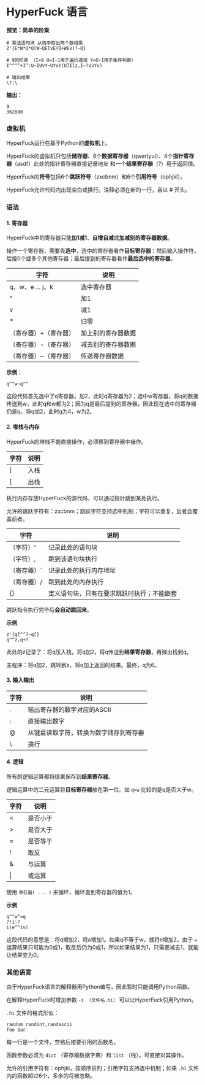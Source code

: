 # HyperFuck 语言

**预览：简单的阶乘**

```
# 乘法语句块 从栈中取出两个数相乘
Z'{E*W*Q*Q[W~QE[vE(Q+WEv)?~Q}

# 9的阶乘 （I=9 U=I-1用于遍历递减 Y=U-1用于条件判断）
I^^^^+I^:U~IUvY~UYvY(U]I]z,I~?UvYv)

# 输出结果
\?:\
```

**输出：**

```
9
362880
```

### 虚拟机

HyperFuck运行在基于Python的**虚拟机**上。

HyperFuck的虚拟机只包括**储存器**、8个**数据寄存器**（qwertyui）、4个**指针寄存器**（asdf）此处的指针寄存器直接记录地址 和一个**结果寄存器**（?）用于返回值。  

HyperFuck的**符号**包括6个**跳跃符号**（zxcbnm）和6个**引用符号**（ophjkl）。

HyperFuck允许代码内出现空白或换行。注释必须在新的一行，且以 # 开头。

### 语法

#### 1. 寄存器

HyperFuck中的寄存器只能**加1减1**、**自增自减**或**加减别的寄存器数据**。  

操作一个寄存器，需要先**选中**，选中的寄存器看作**目标寄存器**；然后输入操作符，后接0个或多个其他寄存器；最后提到的寄存器看作**最后选中的寄存器**。  

| 字符                  | 说明               |
| --------------------- | ------------------ |
| q、w、e ... j、k      | 选中寄存器         |
| ^                     | 加1                |
| v                     | 减1                |
| *                  | 归零            |
| （寄存器）+（寄存器） | 加上别的寄存器数据 |
| （寄存器）-（寄存器） | 减去别的寄存器数据 |
| （寄存器）~（寄存器） | 传送寄存器数据     |

**示例：**

```
q^^w~q^^
```

这段代码首先选中了q寄存器，加2，此时q寄存器为2；选中w寄存器，将q的数据传送到w，此时q和w都为2；因为q是最后提到的寄存器，因此现在选中的寄存器仍是q，将q加2，此时q为4，w为2。

#### 2. 堆栈与内存

HyperFuck的堆栈不能直接操作，必须移到寄存器中操作。

| 字符 | 说明 |
| ---- | ---- |
| ]    | 入栈 |
| [    | 出栈 |

执行内存存放HyperFuck的源代码，可以通过指针跳到某处执行。   

允许的跳跃字符有：zxcbnm；跳跃字符支持选中机制；字符可以重复，后者会覆盖前者。  

| 字符      | 说明                                       |
| --------- | ------------------------------------------ |
| （字符）' | 记录此处的语句块                     |
| （字符）, | 跳到该语句块执行                         |
| （寄存器）` | 记录此处的执行内存地址              |
| （寄存器）/ | 跳到此处的内存执行
| {}        | 定义语句块，只有在要求跳跃时执行；不能嵌套 |

跳跃指令执行完毕后**会自动跳回来**。 

**示例**

```
z'{q]^^?~q[}
q^^z,q+?
```

此处的z记录了：将q压入栈，将q加2，将q传送到**结果寄存器**，再弹出栈到q。  

主程序：将q加2，跳转到z，将q加上返回的结果。最终，q为6。  

#### 3. 输入输出

| 字符 | 说明                                   |
| ---- | -------------------------------------- |
| .    | 输出寄存器的数字对应的ASCII            |
| :    | 直接输出数字            |
| @    | 从键盘读取字符，转换为数字储存到寄存器 |
| \    | 换行                                   |

#### 4. 逻辑

所有的逻辑运算都将结果保存到**结果寄存器**。  

逻辑运算中的二元运算将**目标寄存器**放在第一位。如 `q>w` 比较的是q是否大于w。  

| 字符 | 说明     |
| ---- | -------- |
| <    | 是否小于 |
| >    | 是否大于 |
| =    | 是否等于 |
| !    | 取反     |
| &    | 与运算   |
| \|   | 或运算   |

使用 `寄存器( ... )` 来循环，循环直到寄存器的值为1。

**示例**

```
q^^w^=q
?!i~?
i(e^^iv)
```

这段代码的意思是：将q增加2，将a增加1。如果q不等于w，就将e增加2。由于 `=` 运算结果只可能为0或1，取反后仍为0或1，所以如果结果为1，只需要减去1，就能让结果变为0。

### 其他语言

由于HyperFuck语言的解释器用Python编写，因此暂时只能调用Python函数。

在解释HyperFuck时增加参数 `-i （文件名.hi）` 可以让HyperFuck引用Python。   

`.hi` 文件的格式形似：

```
random randint,randascii
foo bar
```

每一行是一个文件，空格后接要引用的函数名。

函数参数必须为 `dict` （寄存器数据字典）和 `list` （栈），可直接对其操作。

允许的引用字符有：ophjkl，按顺序排列；引用字符支持选中机制；如果 `.hi` 文件内的函数超过6个，多余的将被忽略。  
